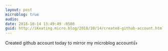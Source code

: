 ```yaml
---
layout: post
microblog: true
audio: 
date: 2018-10-14 13:49:49 -0500
guid: http://iKeating.micro.blog/2018/10/14/created-github-account.html
---
```

Created github account today to mirror my microblog account👍
